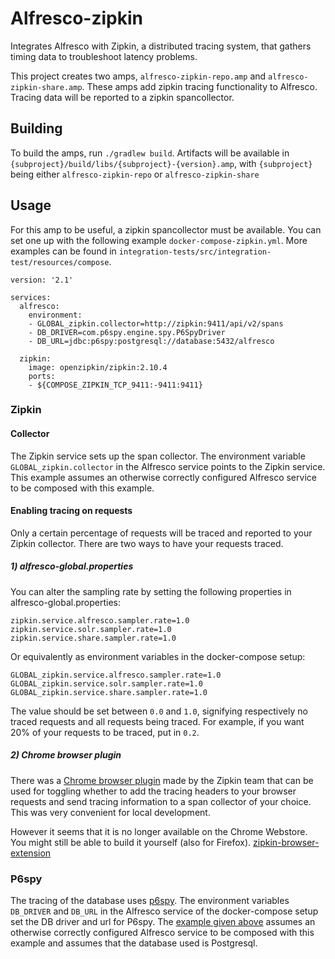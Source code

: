 # Alfresco-zipkin

Integrates Alfresco with Zipkin, a distributed tracing system, that gathers timing data to troubleshoot latency problems.

This project creates two amps, `alfresco-zipkin-repo.amp` and `alfresco-zipkin-share.amp`.
These amps add zipkin tracing functionality to Alfresco. Tracing data will be reported to a zipkin spancollector.

## Building

To build the amps, run `./gradlew build`. 
Artifacts will be available in `{subproject}/build/libs/{subproject}-{version}.amp`, 
with `{subproject}` being either `alfresco-zipkin-repo` or `alfresco-zipkin-share` 

## Usage

For this amp to be useful, a zipkin spancollector must be available. 
You can set one up with the following example `docker-compose-zipkin.yml`. 
More examples can be found in `integration-tests/src/integration-test/resources/compose`. 

<a name="compose-example"></a>

```
version: '2.1'

services:
  alfresco:
    environment:
    - GLOBAL_zipkin.collector=http://zipkin:9411/api/v2/spans
    - DB_DRIVER=com.p6spy.engine.spy.P6SpyDriver
    - DB_URL=jdbc:p6spy:postgresql://database:5432/alfresco

  zipkin:
    image: openzipkin/zipkin:2.10.4
    ports:
    - ${COMPOSE_ZIPKIN_TCP_9411:-9411:9411}
```

### Zipkin

#### Collector

The Zipkin service sets up the span collector. 
The environment variable `GLOBAL_zipkin.collector` in the Alfresco service points to the Zipkin service. 
This example assumes an otherwise correctly configured Alfresco service to be composed with this example.

#### Enabling tracing on requests

Only a certain percentage of requests will be traced and reported to your Zipkin collector. There are two ways to have your requests traced.

##### 1) alfresco-global.properties

You can alter the sampling rate by setting the following properties in alfresco-global.properties:
```
zipkin.service.alfresco.sampler.rate=1.0
zipkin.service.solr.sampler.rate=1.0
zipkin.service.share.sampler.rate=1.0
```
Or equivalently as environment variables in the docker-compose setup:
```
GLOBAL_zipkin.service.alfresco.sampler.rate=1.0
GLOBAL_zipkin.service.solr.sampler.rate=1.0
GLOBAL_zipkin.service.share.sampler.rate=1.0
```
The value should be set between `0.0` and `1.0`, signifying respectively no traced requests and all requests being traced. For example, if you want 20% of your requests to be traced, put in `0.2`.

##### 2) Chrome browser plugin

There was a [Chrome browser plugin](https://chrome.google.com/webstore/detail/zipkin-browser-extension/jdpmaacocdhbmkppghmgnjmfikeeldfe) made by the Zipkin team that can be used for toggling whether to add the tracing headers to your browser requests and send tracing information to a span collector of your choice. This was very convenient for local development. 

However it seems that it is no longer available on the Chrome Webstore. You might still be able to build it yourself (also for Firefox). [zipkin-browser-extension](https://github.com/openzipkin/zipkin-browser-extension) 


### P6spy

The tracing of the database uses [p6spy](https://github.com/openzipkin/brave/tree/master/instrumentation/p6spy).
The environment variables `DB_DRIVER` and `DB_URL` in the Alfresco service of the docker-compose setup set the DB driver and url for P6spy.
The [example given above](#compose-example) assumes an otherwise correctly configured Alfresco service to be composed with this example and assumes that the database used is Postgresql.





